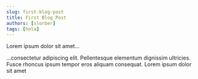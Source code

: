 ```yaml
---
slug: first-blog-post
title: First Blog Post
authors: [slorber]
tags: [hola]
---
```


Lorem ipsum dolor sit amet...

<!-- truncate -->

...consectetur adipiscing elit. Pellentesque elementum dignissim ultricies. Fusce rhoncus ipsum tempor eros aliquam consequat. Lorem ipsum dolor sit amet
